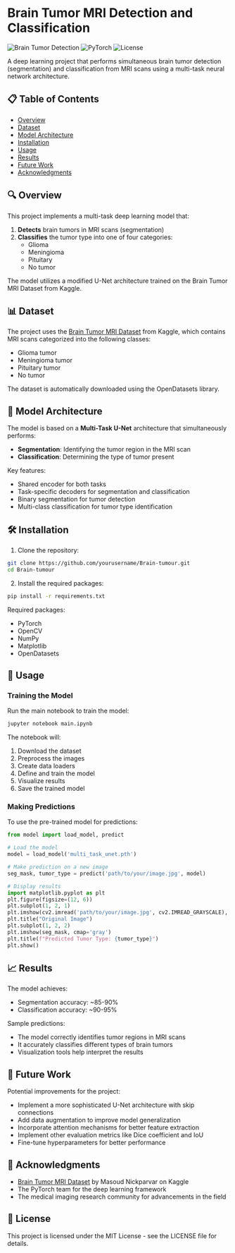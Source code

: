 # Brain Tumor MRI Detection and Classification

![Brain Tumor Detection](https://img.shields.io/badge/Medical-AI-blue)
![PyTorch](https://img.shields.io/badge/PyTorch-1.0%2B-orange)
![License](https://img.shields.io/badge/License-MIT-green)

A deep learning project that performs simultaneous brain tumor detection (segmentation) and classification from MRI scans using a multi-task neural network architecture.

## 📋 Table of Contents
- [Overview](#overview)
- [Dataset](#dataset)
- [Model Architecture](#model-architecture)
- [Installation](#installation)
- [Usage](#usage)
- [Results](#results)
- [Future Work](#future-work)
- [Acknowledgments](#acknowledgments)

## 🔍 Overview

This project implements a multi-task deep learning model that:
1. **Detects** brain tumors in MRI scans (segmentation)
2. **Classifies** the tumor type into one of four categories:
   - Glioma
   - Meningioma
   - Pituitary
   - No tumor

The model utilizes a modified U-Net architecture trained on the Brain Tumor MRI Dataset from Kaggle.

## 📊 Dataset

The project uses the [Brain Tumor MRI Dataset](https://www.kaggle.com/datasets/masoudnickparvar/brain-tumor-mri-dataset) from Kaggle, which contains MRI scans categorized into the following classes:
- Glioma tumor
- Meningioma tumor
- Pituitary tumor
- No tumor

The dataset is automatically downloaded using the OpenDatasets library.

## 🧠 Model Architecture

The model is based on a **Multi-Task U-Net** architecture that simultaneously performs:

- **Segmentation**: Identifying the tumor region in the MRI scan
- **Classification**: Determining the type of tumor present

Key features:
- Shared encoder for both tasks
- Task-specific decoders for segmentation and classification
- Binary segmentation for tumor detection
- Multi-class classification for tumor type identification

## 🛠️ Installation

1. Clone the repository:
```bash
git clone https://github.com/yourusername/Brain-tumour.git
cd Brain-tumour
```

2. Install the required packages:
```bash
pip install -r requirements.txt
```

Required packages:
- PyTorch
- OpenCV
- NumPy
- Matplotlib
- OpenDatasets

## 🚀 Usage

### Training the Model

Run the main notebook to train the model:
```bash
jupyter notebook main.ipynb
```

The notebook will:
1. Download the dataset
2. Preprocess the images
3. Create data loaders
4. Define and train the model
5. Visualize results
6. Save the trained model

### Making Predictions

To use the pre-trained model for predictions:

```python
from model import load_model, predict

# Load the model
model = load_model('multi_task_unet.pth')

# Make prediction on a new image
seg_mask, tumor_type = predict('path/to/your/image.jpg', model)

# Display results
import matplotlib.pyplot as plt
plt.figure(figsize=(12, 6))
plt.subplot(1, 2, 1)
plt.imshow(cv2.imread('path/to/your/image.jpg', cv2.IMREAD_GRAYSCALE), cmap='gray')
plt.title("Original Image")
plt.subplot(1, 2, 2)
plt.imshow(seg_mask, cmap='gray')
plt.title(f"Predicted Tumor Type: {tumor_type}")
plt.show()
```

## 📈 Results

The model achieves:
- Segmentation accuracy: ~85-90%
- Classification accuracy: ~90-95% 

Sample predictions:
- The model correctly identifies tumor regions in MRI scans
- It accurately classifies different types of brain tumors
- Visualization tools help interpret the results

## 🔮 Future Work

Potential improvements for the project:
- Implement a more sophisticated U-Net architecture with skip connections
- Add data augmentation to improve model generalization
- Incorporate attention mechanisms for better feature extraction
- Implement other evaluation metrics like Dice coefficient and IoU
- Fine-tune hyperparameters for better performance

## 🙏 Acknowledgments

- [Brain Tumor MRI Dataset](https://www.kaggle.com/datasets/masoudnickparvar/brain-tumor-mri-dataset) by Masoud Nickparvar on Kaggle
- The PyTorch team for the deep learning framework
- The medical imaging research community for advancements in the field

## 📄 License

This project is licensed under the MIT License - see the LICENSE file for details.
